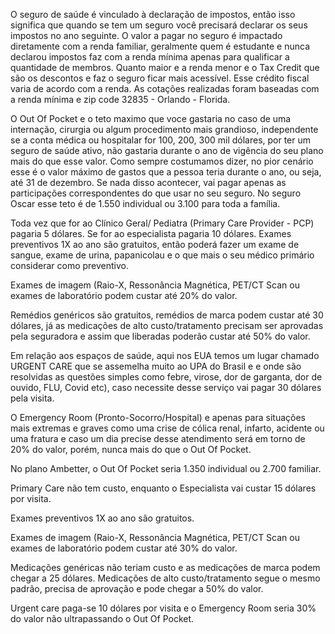 O seguro de saúde é vinculado à declaração de impostos, então isso significa que quando se tem um seguro você precisará declarar os seus impostos no ano seguinte. O valor a pagar no seguro é impactado diretamente com a renda familiar, geralmente quem é estudante e nunca declarou impostos faz com a renda mínima apenas para qualificar a quantidade de membros. Quanto maior e a renda menor e o Tax Credit que são os descontos e faz o seguro ficar mais acessível. Esse crédito fiscal varia de acordo com a renda. As cotações realizadas foram baseadas com a renda mínima e zip code 32835 - Orlando - Florida.

O Out Of Pocket e o teto maximo que voce gastaria no caso de uma internação, cirurgia ou algum procedimento mais grandioso, independente se a conta médica ou hospitalar for 100, 200, 300 mil dólares, por ter um seguro de saúde ativo, não gastaria durante o ano de vigência do seu plano mais do que esse valor. Como sempre costumamos dizer, no pior cenário esse é o valor máximo de gastos que a pessoa teria durante o ano, ou seja, até 31 de dezembro. Se nada disso acontecer, vai pagar apenas as participações correspondentes do que usar no seu seguro. No seguro Oscar esse teto é de 1.550 individual ou 3.100 para toda a família.

Toda vez que for ao Clínico Geral/ Pediatra (Primary Care Provider - PCP) pagaria 5 dólares. Se for ao especialista pagaria 10 dólares. Exames preventivos 1X ao ano são gratuitos, então poderá fazer um exame de sangue, exame de urina, papanicolau e o que mais o seu médico primário considerar como preventivo.

Exames de imagem (Raio-X, Ressonância Magnética, PET/CT Scan ou exames de laboratório podem custar até 20% do valor.

Remédios genéricos são gratuitos, remédios de marca podem custar até 30 dólares, já as medicações de alto custo/tratamento precisam ser aprovadas pela seguradora e assim que liberadas poderão custar até 50% do valor.

Em relação aos espaços de saúde, aqui nos EUA temos um lugar chamado URGENT CARE que se assemelha muito ao UPA do Brasil e e onde são resolvidas as questões simples como febre, virose, dor de garganta, dor de ouvido, FLU, Covid etc), caso necessite desse serviço vai pagar 30 dólares pela visita.

O Emergency Room (Pronto-Socorro/Hospital) e apenas para situações mais extremas e graves como uma crise de cólica renal, infarto, acidente ou uma fratura e caso um dia precise desse atendimento será em torno de 20% do valor, porém, nunca mais do que o Out Of Pocket.

No plano Ambetter, o Out Of Pocket seria 1.350 individual ou 2.700 familiar.

Primary Care não tem custo, enquanto o Especialista vai custar 15 dólares por visita.

Exames preventivos 1X ao ano são gratuitos.

Exames de imagem (Raio-X, Ressonância Magnética, PET/CT Scan ou exames de laboratório podem custar até 30% do valor.

Medicações genéricas não teriam custo e as medicações de marca podem chegar a 25 dólares. Medicações de alto custo/tratamento segue o mesmo padrão, precisa de aprovação e pode chegar a 50% do valor.

Urgent care paga-se 10 dólares por visita e o Emergency Room seria 30% do valor não ultrapassando o Out Of Pocket.